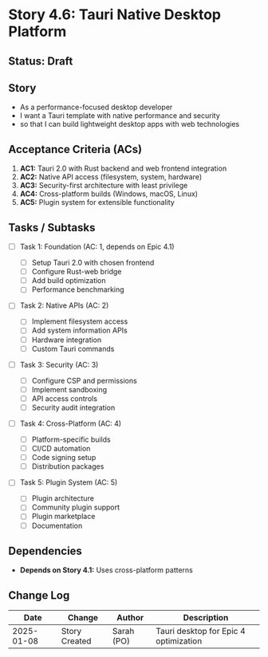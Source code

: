 # Story 4.6: Tauri Native Desktop Platform

## Status: Draft

## Story

- As a performance-focused desktop developer
- I want a Tauri template with native performance and security
- so that I can build lightweight desktop apps with web technologies

## Acceptance Criteria (ACs)

1. **AC1:** Tauri 2.0 with Rust backend and web frontend integration
2. **AC2:** Native API access (filesystem, system, hardware)
3. **AC3:** Security-first architecture with least privilege
4. **AC4:** Cross-platform builds (Windows, macOS, Linux)
5. **AC5:** Plugin system for extensible functionality

## Tasks / Subtasks

- [ ] Task 1: Foundation (AC: 1, depends on Epic 4.1)

  - [ ] Setup Tauri 2.0 with chosen frontend
  - [ ] Configure Rust-web bridge
  - [ ] Add build optimization
  - [ ] Performance benchmarking

- [ ] Task 2: Native APIs (AC: 2)

  - [ ] Implement filesystem access
  - [ ] Add system information APIs
  - [ ] Hardware integration
  - [ ] Custom Tauri commands

- [ ] Task 3: Security (AC: 3)

  - [ ] Configure CSP and permissions
  - [ ] Implement sandboxing
  - [ ] API access controls
  - [ ] Security audit integration

- [ ] Task 4: Cross-Platform (AC: 4)

  - [ ] Platform-specific builds
  - [ ] CI/CD automation
  - [ ] Code signing setup
  - [ ] Distribution packages

- [ ] Task 5: Plugin System (AC: 5)
  - [ ] Plugin architecture
  - [ ] Community plugin support
  - [ ] Plugin marketplace
  - [ ] Documentation

## Dependencies

- **Depends on Story 4.1:** Uses cross-platform patterns

## Change Log

| Date       | Change        | Author     | Description                           |
| ---------- | ------------- | ---------- | ------------------------------------- |
| 2025-01-08 | Story Created | Sarah (PO) | Tauri desktop for Epic 4 optimization |
